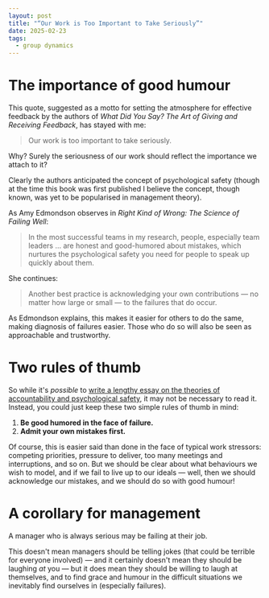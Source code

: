 ```yaml
---
layout: post
title: "“Our Work is Too Important to Take Seriously”"
date: 2025-02-23
tags:
  - group dynamics
---
```


# The importance of good humour

This quote, suggested as a motto for setting the atmosphere for effective feedback by the authors of *What Did You Say? The Art of Giving and Receiving Feedback*, has stayed with me:

> Our work is too important to take seriously.

Why? Surely the seriousness of our work should reflect the importance we attach to it?

Clearly the authors anticipated the concept of psychological safety (though at the time this book was first published I believe the concept, though known, was yet to be popularised in management theory).

As Amy Edmondson observes in *Right Kind of Wrong: The Science of Failing Well*:

> In the most successful teams in my research, people, especially team leaders ... are honest and good-humored about mistakes, which nurtures the psychological safety you need for people to speak up quickly about them.

She continues:

> Another best practice is acknowledging your own contributions &mdash; no matter how large or small &mdash; to the failures that do occur.

As Edmondson explains, this makes it easier for others to do the same, making diagnosis of failures easier. Those who do so will also be seen as approachable and trustworthy.

# Two rules of thumb

So while it's _possible_ to [write a lengthy essay on the theories of accountability and psychological safety](https://www.jbrunton.com/2025/02/20/what-we-should-mean-by-accountability.html), it may not be necessary to read it. Instead, you could just keep these two simple rules of thumb in mind:

1. **Be good humored in the face of failure.**
2. **Admit your own mistakes first.**

Of course, this is easier said than done in the face of typical work stressors: competing priorities, pressure to deliver, too many meetings and interruptions, and so on. But we should be clear about what behaviours we wish to model, and if we fail to live up to our ideals &mdash; well, then we should acknowledge our mistakes, and we should do so with good humour!

# A corollary for management

A manager who is always serious may be failing at their job.

This doesn't mean managers should be telling jokes (that could be terrible for everyone involved) &mdash; and it certainly doesn't mean they should be laughing _at_ you &mdash; but it does mean they should be willing to laugh at themselves, and to find grace and humour in the difficult situations we inevitably find ourselves in (especially failures).
